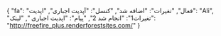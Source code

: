 {
  "fa": "فعال",
  "تغیرات": "اضافه شد",
  "کنسل": "آپدیت اجباری",
  "اپدیت": "Ali",
  "تغیرات1": "انجام شد 2",
  "پیام": "اپدیت اجباری ",
  "لینک": "http://freefire_plus.renderforestsites.com/"
}
